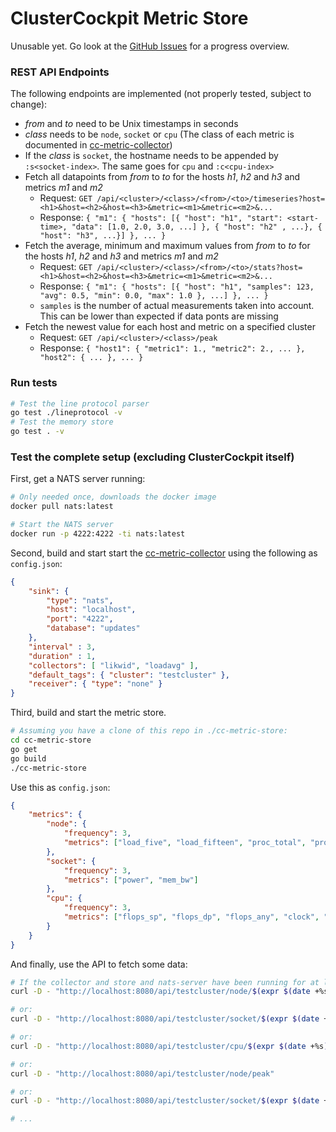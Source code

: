 # ClusterCockpit Metric Store

Unusable yet. Go look at the [GitHub Issues](https://github.com/ClusterCockpit/cc-metric-store/issues) for a progress overview.

### REST API Endpoints

The following endpoints are implemented (not properly tested, subject to change):

- *from* and *to* need to be Unix timestamps in seconds
- *class* needs to be `node`, `socket` or `cpu` (The class of each metric is documented in [cc-metric-collector](https://github.com/ClusterCockpit/cc-metric-collector))
- If the *class* is `socket`, the hostname needs to be appended by `:s<socket-index>`. The same goes for `cpu` and `:c<cpu-index>`
- Fetch all datapoints from *from* to *to* for the hosts *h1*, *h2* and *h3* and metrics *m1* and *m2*
    - Request: `GET /api/<cluster>/<class>/<from>/<to>/timeseries?host=<h1>&host=<h2>&host=<h3>&metric=<m1>&metric=<m2>&...`
    - Response: `{ "m1": { "hosts": [{ "host": "h1", "start": <start-time>, "data": [1.0, 2.0, 3.0, ...] }, { "host": "h2" , ...}, { "host": "h3", ...}] }, ... }`
- Fetch the average, minimum and maximum values from *from* to *to* for the hosts *h1*, *h2* and *h3* and metrics *m1* and *m2*
    - Request: `GET /api/<cluster>/<class>/<from>/<to>/stats?host=<h1>&host=<h2>&host=<h3>&metric=<m1>&metric=<m2>&...`
    - Response: `{ "m1": { "hosts": [{ "host": "h1", "samples": 123, "avg": 0.5, "min": 0.0, "max": 1.0 }, ...] }, ... }`
    - `samples` is the number of actual measurements taken into account. This can be lower than expected if data ponts are missing
- Fetch the newest value for each host and metric on a specified cluster
    - Request: `GET /api/<cluster>/<class>/peak`
    - Response: `{ "host1": { "metric1": 1., "metric2": 2., ... }, "host2": { ... }, ... }`

### Run tests

```sh
# Test the line protocol parser
go test ./lineprotocol -v
# Test the memory store
go test . -v
```

### Test the complete setup (excluding ClusterCockpit itself)

First, get a NATS server running:

```sh
# Only needed once, downloads the docker image
docker pull nats:latest

# Start the NATS server
docker run -p 4222:4222 -ti nats:latest
```

Second, build and start start the [cc-metric-collector](https://github.com/ClusterCockpit/cc-metric-collector) using the following as `config.json`:

```json
{
    "sink": {
        "type": "nats",
        "host": "localhost",
        "port": "4222",
        "database": "updates"
    },
    "interval" : 3,
    "duration" : 1,
    "collectors": [ "likwid", "loadavg" ],
    "default_tags": { "cluster": "testcluster" },
    "receiver": { "type": "none" }
}
```

Third, build and start the metric store.

```sh
# Assuming you have a clone of this repo in ./cc-metric-store:
cd cc-metric-store
go get
go build
./cc-metric-store
```

Use this as `config.json`:

```json
{
    "metrics": {
        "node": {
            "frequency": 3,
            "metrics": ["load_five", "load_fifteen", "proc_total", "proc_run", "load_one"]
        },
        "socket": {
            "frequency": 3,
            "metrics": ["power", "mem_bw"]
        },
        "cpu": {
            "frequency": 3,
            "metrics": ["flops_sp", "flops_dp", "flops_any", "clock", "cpi"]
        }
    }
}
```

And finally, use the API to fetch some data:

```sh
# If the collector and store and nats-server have been running for at least 60 seconds on the same host, you may run:
curl -D - "http://localhost:8080/api/testcluster/node/$(expr $(date +%s) - 60)/$(date +%s)/timeseries?metric=load_one&host=$(hostname)"

# or:
curl -D - "http://localhost:8080/api/testcluster/socket/$(expr $(date +%s) - 60)/$(date +%s)/timeseries?metric=mem_bw&metric=power&host=$(hostname):s0"

# or:
curl -D - "http://localhost:8080/api/testcluster/cpu/$(expr $(date +%s) - 60)/$(date +%s)/timeseries?metric=flops_any&host=$(hostname):c0&host=$(hostname):c1"

# or:
curl -D - "http://localhost:8080/api/testcluster/node/peak"

# or:
curl -D - "http://localhost:8080/api/testcluster/socket/$(expr $(date +%s) - 60)/$(date +%s)/stats?metric=mem_bw&metric=power&host=$(hostname):s0"

# ...
```

